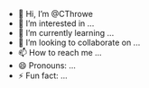 - 👋 Hi, I’m @CThrowe
- 👀 I’m interested in ...
- 🌱 I’m currently learning ...
- 💞️ I’m looking to collaborate on ...
- 📫 How to reach me ...
- 😄 Pronouns: ...
- ⚡ Fun fact: ...

<!---
CThrowe/CThrowe is a ✨ special ✨ repository because its `README.md` (this file) appears on your GitHub profile.
You can click the Preview link to take a look at your changes.
--->
